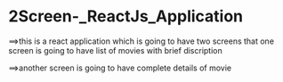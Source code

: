 # 2Screen-_ReactJs_Application
==>this is a react application which is going to have two screens that one screen is going to have list of movies with brief discription

==>another screen is going to have complete details of movie
